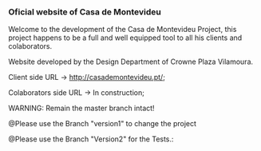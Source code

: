### Oficial website of Casa de Montevideu ###

Welcome to the development of the Casa de Montevideu Project, this project happens to be a full and well equipped tool to all his clients and colaborators.

Website developed by the Design Department of Crowne Plaza Vilamoura.

Client side URL -> http://casademontevideu.pt/;

Colaborators side URL -> In construction;

WARNING: Remain the master branch intact!

@Please use the Branch "version1" to change the project 
 
@Please use the Branch "Version2" for the Tests.:


